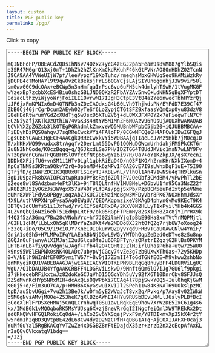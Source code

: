 ```yaml
---
layout: custom
title: PGP public key
permalink: /pgp/
---
```

<script>
  document.addEventListener('DOMContentLoaded', e => {
    document.addEventListener('click', e =>  {
      if (e.target.id === 'copy-button' || e.target.id === 'pgp-key') {
        e.preventDefault();
        const keyCopy = document.querySelector('#pgp-key');
        keyCopy.select();
        document.execCommand('copy');
      };
    });
  });
</script>

<a id="copy-button" class="resume-button left">Click to copy</a><br/>

<textarea id="pgp-key" spellcheck="false" type="text" rows="52" cols="64">-----BEGIN PGP PUBLIC KEY BLOCK-----

mQINBFoFP/0BEACdZQDsIhNsv740zxZ+ycG4zEGJ2pa5Feam9s8vM887gYlbSQis
e3SR47MGgrQ13xj0mT+1DhZh2hZlKnXmCkdRKuhF46kGtFVNrAO80nHDhZ02TcnN
J9CA9AA4YVWeUIjW7pf/leeVypzY19XoTuhc/rmeqhsMbxGHWUqSeo9HAMiWzkRy
jDGPE4cTMoHA7l9t9qwOvzCk8eksjFrLSb0GYCjsLAjSIYUn6g6nhjJ3W9vir5Ul
sm0wxGGC9dcOAx+eBCWp5n3nHmfqaIrPsc6vo6uFH5ck4dmlyhTSwH/1tVugMKGF
wYzexBp7zcbbXcES4BiuOshzGBLJND0QKzR2FbAYZAv5nwC+LdNHN5gBgXFYptDT
EdiacLthzyiWjyoWrjFoiILE10vrwM17IJgH3CtpE3Vt84a2Ye6nwecTbhHYzrQj
UJF6jxFmKPNIx6mD4QTNFb3nZ0eIAOdxsG4b80LVh9ThjkdsPN/EYFdD7E39Cf47
ZbB0Cj4GjrCgrDcum2AEyh02yTeSf6LoZypjCTGtSFZ9xfaasYQmQxp0yu83dzV8
S8eHEdRtwrumYGdZcXUdTjg5wJsxD5XTuZV6j+dL8WXJFXP0Y2x7aFieqwTlN7Cf
ECzNiyafjXKTkJzQthIW74vGK3s4HtYW5M1MnZF6NOAzv96nOsUjAQUXhwARAQAB
tCVkYXZpZGZsb3lkOTEgPGRhdmlkZmxveWQ5MUBnbWFpbC5jb20+iQJUBBMBCAA+
FiEEyhDzPQS0ahqvJ7sgRReCwxkVYi4FAloFP/0CGwMFCQeGH4AFCwkIBwIGFQgJ
CgsCBBYCAwECHgECF4AACgkQRReCwxkVYi5W0BAAjqTIaeLcJ7Mz9Hkb7jM0cqID
T/xhKHxWQ99vudxx8trAgqfv20erLmt55DvP61QOMuDOWcmUrhdahjFMSPkCKT6r
2u8N3NhGode/K0czBqqq+q/QSJkxdLSe7PH/IDZTGG4T8UdJKVic1msN7wLNY9Fy
NTzOpWdnCGnwTFQGBFRSlOVfctfNtp66wgYz6i97R/Ua7+oY1KZkpJX/qsX7ecnI
1DDk0XFijfUG+vnSM1i1HTv0igl1qbkRiEqD4D/nO3F1KO/hZrmKHrNXkIXomD+4
fpCaTNM9s3KRta9QkyY2rQ+OpbnMD4k6zMPv1F6A2GvE7I9sLWnxDgF1uE+T5I90
QTrjfD/gINWFZDCIK3QBUxUTiS1cyTJ+KBLwnL/VlhQl1An4V1wNSu4qTH9lkuSn
3gD1U9paFk8bXAIQFCatwpRuoUPYBsRaj6ZOljFVJQeObf3CMdBM4/yPwPhTl2bE
E2ege8wl8SAdzbwm4eFt3lKb+9jT8lQLtnfHV1MUBNeL+D6bvU1fn95Ca3NsZ22f
vK8BZMJ5Iy0GzJs3WVgxX57uV49FyLf3As/pgjSxPb/Pzp8CM5euPdIxtp5eVNme
eUMr8XWFlFdyS0PBgy1oqzAbZJKUC7OENziMcBgw3WFDyVbr8PKG7NOXHhmJdsXr
4X9LAuthVRPXNrpFysa5Ag0EWgU//QEQAKqpmzixeV8KAgD4phynGvMo9KEcT9K4
BBTQvIdCUmfs51i1Jxfwd/rv1KIfSeABRxDA/2KXV0N2HLLyT1xPyilYHb4k4GGS
4LZvnQbQi6Nzi6ebT51EdHpLRtF9/ok05RGpFTPEmHy82sXiBH8ZXc8jYIrrRX9k
44Q3f5zA3Gmq/7Bw28cVNohVrc+hf7J0ZilmHYjqIpBbE90Ha8xnTVtYrMQPMjtl
/G3HL1cHM/lLbLxOh5qKlMDrYaZnUXt4Wa2MDDo8XJ2htOfQZq7rjb6W7oXoog24
Fz3cQ+iDo/05C9/I9ciOJY7KneIDIOkurWQZDyvYqd9FRBvTCaU0AwCNlw4YniF/
GnjA1s0Sh5+H7LMPoIFqYLAEaRBbNjDGwL9WGyYWTDhOqpZeDzd0eDTve8zSu8np
ZGQJn0uFjwnyAlXIMJajI2uUSlcu0feJu6DRBFTyn/zORstrIZgzjG2HlBsOPKYM
LHTB+nLb+fiyQvVdgnjwJAgf+Tfb4l2O+CQHtzJZlMJirlUhasP6ha+utw725WU0
k9ns95WElENPNk0sNK4OLADc7ubypVjCGcy74vZe3g7zb0UXwXTh0as+72y5KHDp
0+V/NElh9WInNfEF0P5ymiTW67f+8v0jI7Z3mII4ToGdTGNfEOE+M9ykww2shbNo
enMRyqiKQU1VABEBAAGJAjwEGAEIACYWIQTKEPM9BLRqGq8nuyBFF4LDGRViLgUC
WgU//QIbDAUJB4YfgAAKCRBFF4LDGRViLskwD/9Mnft6Qm6lQ7iJg7GU6lf9pkgi
37jHkeoebRFikxtwJz82doKeGCJgVhD15OGcYDh5uVy92fX6T10DnrCby8SFJJsQ
DZSdMvnKcHYp5NRxMIH+dcAxQisOQWPbXi7CCAq4l78pjSwkY0Q5+Iul0hqKjGwM
KG0j5+d/Fim3uO7CA/p+HMHB6X6yGswuIXVIJl2SPeh11w84K3NAT69UOkslpzMC
tpD/au5bvUGgi+7vu2h13BeJk/w0fm5yE2WVqJcT8vx2q/Pvkq/p7Aay8y02IWkW
b9M0gNvsAMvjM00e+Z53heK7gXlB2oAWhE14HYu9RUSbDEvLKMLlJ6slyPLBfBcI
BCooXlHlFrDSXeHMWj5CnQLCrnhwqT0Su1avLRqkEqE9how7XrW2DE5IxC61g4s6
kx/IMdBGk1vMQOqboRK5MsYUJsg6X+zjSneVRrGqI2INgcfeiOmlXW9TREkRx2Dt
zd6RkQWvHFGQ1RokiCq0dA+/ihCo2Sv6YXSqejPvxF9m/Y8TDIkmvXp35kX4r2tY
w5rdm1h2qBD3QVtpBE42dL68Cw4dyzD2NzCPfH+qDBG1ATqFAjCOXIJAFXFOcaj3
YuMf0uYal5RgBKACqYvTZwZe4xDSGBZ8rFtEDajdX35zr+zrzb2nX2cEcpAfAxKL
r3aQGvOVkxatgV1bdg==
=/IZj
-----END PGP PUBLIC KEY BLOCK-----</textarea>
